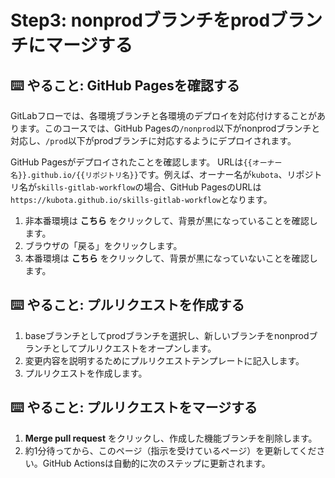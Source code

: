 # Step3: nonprodブランチをprodブランチにマージする

## ⌨️ やること: GitHub Pagesを確認する

GitLabフローでは、各環境ブランチと各環境のデプロイを対応付けすることがあります。このコースでは、GitHub Pagesの`/nonprod`以下がnonprodブランチと対応し、`/prod`以下がprodブランチに対応するようにデプロイされます。

GitHub Pagesがデプロイされたことを確認します。
URLは`{{オーナー名}}.github.io/{{リポジトリ名}}`です。例えば、オーナー名が`kubota`、リポジトリ名が`skills-gitlab-workflow`の場合、GitHub PagesのURLは`https://kubota.github.io/skills-gitlab-workflow`となります。

1. 非本番環境は __こちら__ をクリックして、背景が黒になっていることを確認します。
2. ブラウザの「戻る」をクリックします。
3. 本番環境は __こちら__ をクリックして、背景が黒になっていないことを確認します。

## ⌨️ やること: プルリクエストを作成する

1. baseブランチとしてprodブランチを選択し、新しいブランチをnonprodブランチとしてプルリクエストをオープンします。
2. 変更内容を説明するためにプルリクエストテンプレートに記入します。
3. プルリクエストを作成します。

## ⌨️ やること: プルリクエストをマージする

1. __Merge pull request__ をクリックし、作成した機能ブランチを削除します。
2. 約1分待ってから、このページ（指示を受けているページ）を更新してください。GitHub Actionsは自動的に次のステップに更新されます。